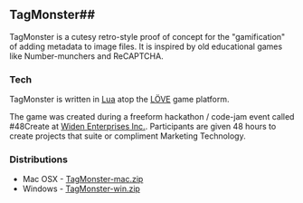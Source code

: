 ## TagMonster##

TagMonster is a cutesy retro-style proof of concept for the "gamification" of adding metadata to image files.  It is inspired by old educational games like Number-munchers and ReCAPTCHA.

### Tech ###
TagMonster is written in [Lua](http://www.lua.org/) atop the [LÖVE](https://love2d.org) game platform.

The game was created during a freeform hackathon / code-jam event called #48Create at [Widen Enterprises Inc.](http://www.widen.com).  Participants are given 48 hours to create projects that suite or compliment Marketing Technology.

### Distributions ###
* Mac OSX - [TagMonster-mac.zip](https://github.com/nmall/TagMonster/blob/a532f0f09ca1b3dead818318e668e1578d4389d6/dist/macOSX/archive/TagMonster-mac.zip)
* Windows - [TagMonster-win.zip](https://github.com/nmall/TagMonster/blob/a532f0f09ca1b3dead818318e668e1578d4389d6/dist/win/archive/TagMonster-win.zip)
